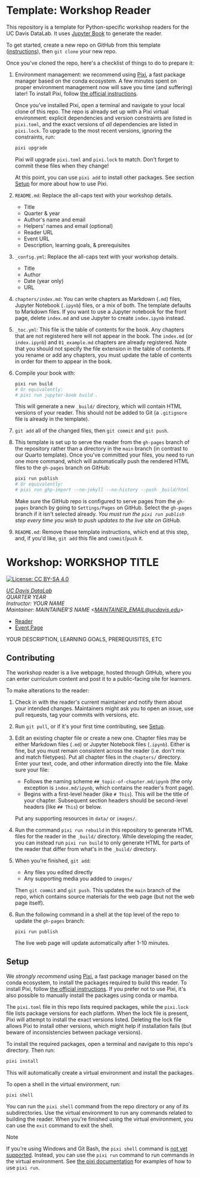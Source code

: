 # Template: Workshop Reader

This repository is a template for Python-specific workshop readers for the UC
Davis DataLab. It uses [Jupyter Book][jb] to generate the reader.

To get started, create a new repo on GitHub from this template
([instructions][gh]), then `git clone` your new repo.

[gh]: https://docs.github.com/en/github/creating-cloning-and-archiving-repositories/creating-a-repository-from-a-template
[jb]: https://jupyterbook.org/en/stable/intro.html

Once you've cloned the repo, here's a checklist of things to do to prepare it:

1. Environment management: we recommend using [Pixi][], a fast package manager
   based on the conda ecosystem. A few minutes spent on proper environment
   management now will save you time (and suffering) later! To install Pixi,
   follow [the official instructions][Pixi].

   Once you've installed Pixi, open a terminal and navigate to your local clone
   of this repo. The repo is already set up with a Pixi virtual environment:
   explicit dependencies and version constraints are listed in `pixi.toml`, and
   the exact versions of *all* dependencies are listed in `pixi.lock`. To
   upgrade to the most recent versions, ignoring the constraints, run:

   ```sh
   pixi upgrade
   ```

   Pixi will upgrade `pixi.toml` and `pixi.lock` to match. Don't forget to
   commit these files when they change!

   At this point, you can use `pixi add` to install other packages. See section
   [Setup](#setup) for more about how to use Pixi.

2. `README.md`: Replace the all-caps text with your workshop details.
   + Title
   + Quarter & year
   + Author's name and email
   + Helpers' names and email (optional)
   + Reader URL
   + Event URL
   + Description, learning goals, & prerequisites

3. `_config.yml`: Replace the all-caps text with your workshop details.
   + Title
   + Author
   + Date (year only)
   + URL

4. `chapters/index.md`: You can write chapters as Markdown (`.md`) files,
   Jupyter Notebook (`.ipynb`) files, or a mix of both. The template defaults
   to Markdown files. If you want to use a Jupyter notebook for the front page,
   delete `index.md` and use Jupyter to create `index.ipynb` instead.

5. `_toc.yml`: This file is the table of contents for the book. Any chapters
   that are not registered here will not appear in the book. The `index.md` (or
   `index.ipynb`) and `01_example.md` chapters are already registered. Note
   that you should not specify the file extension in the table of contents. If
   you rename or add any chapters, you must update the table of contents in
   order for them to appear in the book.

6. Compile your book with:

   ```sh
   pixi run build
   # Or equivalently:
   # pixi run jupyter-book build .
   ``` 

   This will generate a new `_build/` directory, which will contain HTML 
   versions of your reader. This should not be added to Git (a `.gitignore` 
   file is already in the template).

7. `git add` all of the changed files, then `git commit` and `git push`.

8. This template is set up to serve the reader from the `gh-pages` branch of
   the repository rather than a directory in the `main` branch (in contrast to
   our Quarto template). Once you've committed your files, you need to run one
   more command, which will automatically push the rendered HTML files to the
   `gh-pages` branch on GitHub:

   ```sh
   pixi run publish
   # Or equivalently:
   # pixi run ghp-import --no-jekyll --no-history --push _build/html
   ```

   Make sure the GitHub repo is configured to serve pages from the `gh-pages`
   branch by going to `Settings/Pages` on GitHub. Select the `gh-pages` branch
   if it isn't selected already. _You must run the `pixi run publish` step
   every time you wish to push updates to the live site on GitHub._

9. `README.md`: Remove these template instructions, which end at this step, 
   and, if you'd like, `git add` this file and `commit`/`push` it.

# Workshop: WORKSHOP TITLE

[![License: CC BY-SA 4.0](https://img.shields.io/badge/License-CC_BY--SA_4.0-lightgrey.svg)](https://creativecommons.org/licenses/by-sa/4.0/)

_[UC Davis DataLab](https://datalab.ucdavis.edu/)_  
_QUARTER YEAR_  
_Instructor: YOUR NAME_  
_Maintainer: MAINTAINER'S NAME <<MAINTAINER_EMAIL@ucdavis.edu>>_  

* [Reader](https://ucdavisdatalab.github.io/YOUR_REPOSITORY/)
* [Event Page](https://datalab.ucdavis.edu/eventscalendar/YOUR_EVENT/)

YOUR DESCRIPTION, LEARNING GOALS, PREREQUISITES, ETC


## Contributing

The workshop reader is a live webpage, hosted through GitHub, where you can
enter curriculum content and post it to a public-facing site for learners.

To make alterations to the reader:

1.  Check in with the reader's current maintainer and notify them about your 
    intended changes. Maintainers might ask you to open an issue, use pull 
    requests, tag your commits with versions, etc.

2.  Run `git pull`, or if it's your first time contributing, see
    [Setup](#setup).

3.  Edit an existing chapter file or create a new one. Chapter files may be 
    either Markdown files (`.md`) or Jupyter Notebook files (`.ipynb`). Either 
    is fine, but you must remain consistent across the reader (i.e. don't mix 
    and match filetypes). Put all chapter files in the `chapters/` directory.
    Enter your text, code, and other information directly into the file. Make 
    sure your file:

    - Follows the naming scheme `##_topic-of-chapter.md/ipynb` (the only 
      exception is `index.md/ipynb`, which contains the reader's front page).
    - Begins with a first-level header (like `# This`). This will be the title
      of your chapter. Subsequent section headers should be second-level
      headers (like `## This`) or below.

    Put any supporting resources in `data/` or `images/`.

4.  Run the command `pixi run rebuild` in this repository to generate HTML
    files for the reader in the `_build/` directory. While developing the
    reader, you can instead run `pixi run build` to only generate HTML for
    parts of the reader that differ from what's in the `_build/` directory.

5.  When you're finished, `git add`:
    - Any files you edited directly
    - Any supporting media you added to `images/`

    Then `git commit` and `git push`. This updates the `main` branch of the
    repo, which contains source materials for the web page (but not the web
    page itself).

6.  Run the following command in a shell at the top level of the repo to update
    the `gh-pages` branch:
    ```
    pixi run publish
    ```
    The live web page will update automatically after 1-10 minutes.

[ghp-import]: https://github.com/c-w/ghp-import


## Setup

We *strongly recommend* using [Pixi][], a fast package manager based on the
conda ecosystem, to install the packages required to build this reader. To
install Pixi, follow [the official instructions][Pixi]. If you prefer not to
use Pixi, it's also possible to manually install the packages using conda or
mamba.

[Pixi]: https://pixi.sh/

The `pixi.toml` file in this repo lists required packages, while the
`pixi.lock` file lists package versions for each platform. When the lock file
is present, Pixi will attempt to install the exact versions listed. Deleting
the lock file allows Pixi to install other versions, which might help if
installation fails (but beware of inconsistencies between package versions).

To install the required packages, open a terminal and navigate to this repo's
directory. Then run:

```sh
pixi install
```

This will automatically create a virtual environment and install the packages.

To open a shell in the virtual environment, run:

```sh
pixi shell
```

You can run the `pixi shell` command from the repo directory or any of its
subdirectories. Use the virtual environment to run any commands related to
building the reader. When you're finished using the virtual environment, you
can use the `exit` command to exit the shell.

> [!NOTE]
> If you're using Windows and Git Bash, the `pixi shell` command is [not yet
> supported][pixi-shell-win]. Instead, you can use the `pixi run` command to
> run commands in the virtual environment. See [the pixi
> documentation][pixi-basics] for examples of how to use `pixi run`.

[pixi-shell-win]: https://github.com/prefix-dev/pixi/issues/417
[pixi-basics]: https://pixi.sh/latest/basic_usage/
